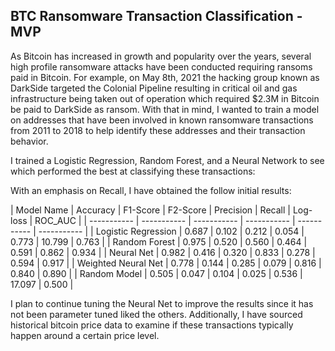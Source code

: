 ## **BTC Ransomware Transaction Classification - MVP**

As Bitcoin has increased in growth and popularity over the years, several high profile ransomware attacks have been conducted requiring ransoms paid in Bitcoin. For example, on May 8th, 2021 the hacking group known as DarkSide targeted the Colonial Pipeline resulting in critical oil and gas infrastructure being taken out of operation which required $2.3M in Bitcoin be paid to DarkSide as ransom. With that in mind, I wanted to train a model on addresses that have been involved in known ransomware transactions from 2011 to 2018 to help identify these addresses and their transaction behavior.

I trained a Logistic Regression, Random Forest, and a Neural Network to see which performed the best at classifying these transactions:

With an emphasis on Recall, I have obtained the follow initial results:


|      Model Name     | Accuracy | F1-Score | F2-Score | Precision | Recall | Log-loss | ROC_AUC |
| ----------- | ----------- | ----------- | ----------- | ----------- | ----------- |
| Logistic Regression |  0.687   |   0.102  |   0.212   |  0.054 |   0.773  |  10.799  |  0.763  |
| Random Forest |  0.975   |  0.520   |   0.560   |  0.464 |   0.591  |  0.862  |  0.934  |
| Neural Net |  0.982   |  0.416   |   0.320   | 0.833  |   0.278  |  0.594  |  0.917  |
| Weighted Neural Net |  0.778   |  0.144   |   0.285   | 0.079  |   0.816  |  0.840  |  0.890  |
| Random Model |   0.505  |   0.047  |   0.104   |  0.025 |  0.536  |  17.097  |  0.500  |


I plan to continue tuning the Neural Net to improve the results since it has not been parameter tuned liked the others. Additionally, I have sourced historical bitcoin price data to examine if these transactions typically happen around a certain price level.